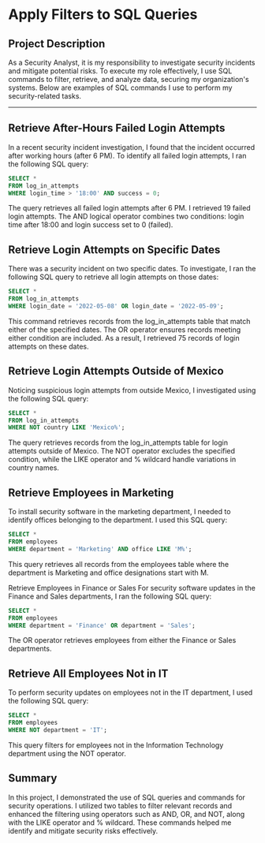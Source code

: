 # Apply Filters to SQL Queries

## Project Description

As a Security Analyst, it is my responsibility to investigate security incidents and mitigate potential risks. To execute my role effectively, I use SQL commands to filter, retrieve, and analyze data, securing my organization's systems. Below are examples of SQL commands I use to perform my security-related tasks.

---

## Retrieve After-Hours Failed Login Attempts

In a recent security incident investigation, I found that the incident occurred after working hours (after 6 PM). To identify all failed login attempts, I ran the following SQL query:

```sql
SELECT * 
FROM log_in_attempts 
WHERE login_time > '18:00' AND success = 0;
```

The query retrieves all failed login attempts after 6 PM. I retrieved 19 failed login attempts. The AND logical operator combines two conditions: login time after 18:00 and login success set to 0 (failed).

## Retrieve Login Attempts on Specific Dates

There was a security incident on two specific dates. To investigate, I ran the following SQL query to retrieve all login attempts on those dates:
```sql
SELECT * 
FROM log_in_attempts 
WHERE login_date = '2022-05-08' OR login_date = '2022-05-09';
```
This command retrieves records from the log_in_attempts table that match either of the specified dates. The OR operator ensures records meeting either condition are included. As a result, I retrieved 75 records of login attempts on these dates.

## Retrieve Login Attempts Outside of Mexico
Noticing suspicious login attempts from outside Mexico, I investigated using the following SQL query:

```sql
SELECT * 
FROM log_in_attempts 
WHERE NOT country LIKE 'Mexico%';
```
The query retrieves records from the log_in_attempts table for login attempts outside of Mexico. The NOT operator excludes the specified condition, while the LIKE operator and % wildcard handle variations in country names.

## Retrieve Employees in Marketing
To install security software in the marketing department, I needed to identify offices belonging to the department. I used this SQL query:

```sql
SELECT * 
FROM employees 
WHERE department = 'Marketing' AND office LIKE 'M%';
```
This query retrieves all records from the employees table where the department is Marketing and office designations start with M.

Retrieve Employees in Finance or Sales
For security software updates in the Finance and Sales departments, I ran the following SQL query:

```sql
SELECT * 
FROM employees 
WHERE department = 'Finance' OR department = 'Sales';
```
The OR operator retrieves employees from either the Finance or Sales departments.

## Retrieve All Employees Not in IT
To perform security updates on employees not in the IT department, I used the following SQL query:

```sql
SELECT * 
FROM employees 
WHERE NOT department = 'IT';
```
This query filters for employees not in the Information Technology department using the NOT operator.

## Summary
In this project, I demonstrated the use of SQL queries and commands for security operations. I utilized two tables to filter relevant records and enhanced the filtering using operators such as AND, OR, and NOT, along with the LIKE operator and % wildcard. These commands helped me identify and mitigate security risks effectively.
